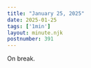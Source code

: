 ```yaml
---
title: "January 25, 2025"
date: 2025-01-25
tags: ['1min']
layout: minute.njk
postnumber: 391
---
```

On break.
